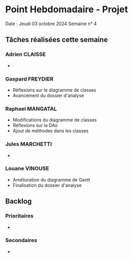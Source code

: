 # Point Hebdomadaire - Projet 

Date : Jeudi 03 octobre 2024
Semaine n° 4

## Tâches réalisées cette semaine

### Adrien CLAISSE
- 

### Gaspard FREYDIER 
- Réflexions sur le diagramme de classes
- Avancement du dossier d'analyse

### Raphael MANGATAL
- Modifications du diagramme de classes
- Réflexions sur la DAo
- Ajout de méthodes dans les classes

### Jules MARCHETTI
- 

### Louane VINOUSE
- Amélioration du diagramme de Gantt
- Finalisation du dossier d'analyse

## Backlog

### Prioritaires
- 

### Secondaires
- 
